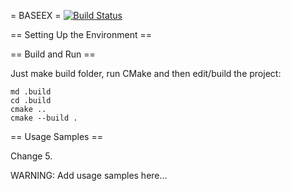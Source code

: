 = BASEEX = [![Build Status](https://travis-ci.org/zhenyatnk/baseex.svg?branch=master)](https://travis-ci.org/zhenyatnk/baseex)

== Setting Up the Environment ==

== Build and Run ==

Just make build folder, run CMake and then edit/build the project:

```
md .build
cd .build
cmake ..
cmake --build .
```
== Usage Samples ==

Change 5.

WARNING: Add usage samples here...
